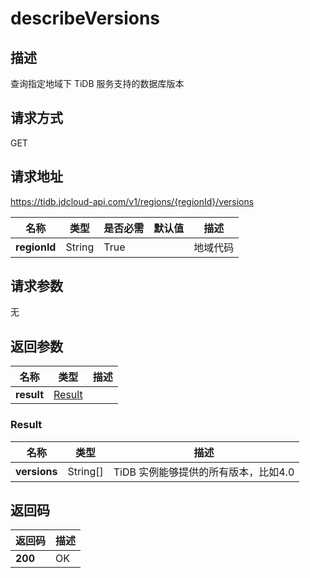 # describeVersions


## 描述
查询指定地域下 TiDB 服务支持的数据库版本

## 请求方式
GET

## 请求地址
https://tidb.jdcloud-api.com/v1/regions/{regionId}/versions

|名称|类型|是否必需|默认值|描述|
|---|---|---|---|---|
|**regionId**|String|True| |地域代码|

## 请求参数
无


## 返回参数
|名称|类型|描述|
|---|---|---|
|**result**|[Result](describeversions#result)| |

### <div id="result">Result</div>
|名称|类型|描述|
|---|---|---|
|**versions**|String[]|TiDB 实例能够提供的所有版本，比如4.0|

## 返回码
|返回码|描述|
|---|---|
|**200**|OK|
